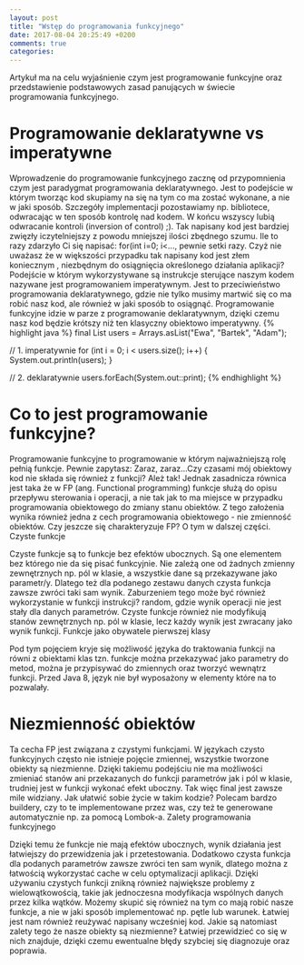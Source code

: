 ```yaml
---
layout: post
title: "Wstęp do programowania funkcyjnego"
date: 2017-08-04 20:25:49 +0200
comments: true
categories:
---
```

Artykuł ma na celu wyjaśnienie czym jest programowanie funkcyjne oraz przedstawienie podstawowych zasad panujących w świecie programowania funkcyjnego.

# Programowanie deklaratywne vs imperatywne

Wprowadzenie do programowanie funkcyjnego zacznę od przypomnienia czym jest paradygmat programowania deklaratywnego. Jest to podejście w którym tworząc
 kod skupiamy na się na tym co ma zostać wykonane, a nie w jaki sposób. Szczegóły implementacji pozostawiamy np. bibliotece, odwracając w ten sposób
  kontrolę nad kodem. W końcu wszyscy lubią odwracanie kontroli (inversion of control) ;). Tak napisany kod jest bardziej zwięzły iczytelniejszy z powodu
  mniejszej ilości zbędnego szumu. Ile to razy zdarzyło Ci się napisać: for(int i=0; i<..., pewnie setki razy. Czyż nie uważasz że w większości przypadku
  tak napisany kod jest złem koniecznym , niezbędnym do osiągnięcia określonego działania aplikacji? Podejście w którym wykorzystywane są instrukcje sterujące
   naszym kodem nazywane jest programowaniem imperatywnym. Jest to przeciwieństwo programowania deklaratywnego, gdzie nie tylko musimy martwić się co ma robić nasz kod,
    ale również w jaki sposób to osiągnąć. Programowanie funkcyjne idzie w parze z programowanie deklaratywnym, dzięki czemu nasz kod będzie krótszy niż ten klasyczny
    obiektowo imperatywny.
{% highlight java %}
final List<String> users = Arrays.asList("Ewa", "Bartek", "Adam");

// 1. imperatywnie
for (int i = 0; i < users.size(); i++) {
    System.out.println(users);
}

// 2. deklaratywnie
users.forEach(System.out::print);
{% endhighlight %}

# Co to jest programowanie funkcyjne?


Programowanie funkcyjne to programowanie w którym najważniejszą rolę pełnią funkcje. Pewnie zapytasz: Zaraz, zaraz...Czy czasami mój obiektowy kod nie składa się
również z funkcji? Ależ tak! Jednak zasadnicza równica jest taka że w FP (ang. Functional programming) funkcje służą do opisu przepływu sterowania i operacji, a nie
 tak jak to ma miejsce w przypadku programowania obiektowego do zmiany stanu obiektów. Z tego założenia wynika również jedna z cech programowania obiektowego - nie
  zmienność obiektów. Czy jeszcze się charakteryzuje FP? O tym w dalszej części.
Czyste funkcje

Czyste funkcje są to funkcje bez efektów ubocznych. Są one elementem bez którego nie da się pisać funkcyjnie. Nie zależą one od żadnych zmienny zewnętrznych np. pól w
klasie, a wszystkie dane są przekazywane jako parametr/y. Dlatego też dla podanego zestawu danych czysta funkcja zawsze zwróci taki sam wynik. Zaburzeniem tego może być
również wykorzystanie w funkcji instrukcji? random, gdzie wynik operacji nie jest stały dla danych parametrów. Czyste funkcje również nie modyfikują stanów zewnętrznych
np. pól w klasie, lecz każdy wynik jest zwracany jako wynik funkcji.
Funkcje jako obywatele pierwszej klasy


Pod tym pojęciem kryje się możliwość języka do traktowania funkcji na równi z obiektami klas tzn. funkcje można przekazywać jako parametry do metod, można je przypisywać
do zmiennych oraz tworzyć wewnątrz funkcji. Przed Java 8, język nie był wyposażony w elementy które na to pozwalały.

# Niezmienność obiektów

Ta cecha FP jest związana z czystymi funkcjami. W językach czysto funkcyjnych często nie istnieje pojęcie zmiennej, wszystkie tworzone obiekty są niezmienne. Dzięki
takiemu podejściu nie ma możliwości zmieniać stanów ani przekazanych do funkcji parametrów jak i pól w klasie, trudniej jest w funkcji wykonać efekt uboczny. Tak więc
final jest zawsze mile widziany. Jak ułatwić sobie życie w takim kodzie? Polecam bardzo buildery, czy to te implementowane przez was, czy też te generowane automatycznie
np. za pomocą Lombok-a.
Zalety programowania funkcyjnego

Dzięki temu że funkcje nie mają efektów ubocznych, wynik działania jest łatwiejszy do przewidzenia jak i przetestowania. Dodatkowo czysta funkcja dla podanych parametrów
zawsze zwróci ten sam wynik, dlatego można z łatwością wykorzystać cache w celu optymalizacji aplikacji. Dzięki używaniu czystych funkcji znikną również największe problemy
z wielowątkowością, takie jak jednoczesna modyfikacja wspólnych danych przez kilka wątków. Możemy skupić się również na tym co mają robić nasze funkcje, a nie w jaki sposób
implementować np. pętle lub warunek. Łatwiej jest nam również reużywać napisany wcześniej kod. Jakie są natomiast zalety tego że  nasze obiekty są niezmienne? Łatwiej
przewidzieć co się w nich znajduje, dzięki czemu ewentualne błędy szybciej się diagnozuje oraz poprawia.
